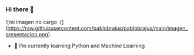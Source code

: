 ### Hi there 👋

![mi imagen no cargo :(] (https://raw.githubusercontent.com/pablobrajus/pablobrajus/main/imagen_presentacion.png)


- 🌱 I’m currently learning Python and Machine Learning

